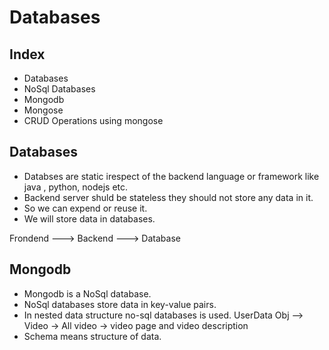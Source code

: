 # Databases 

## Index
- Databases
- NoSql Databases 
- Mongodb 
- Mongose
- CRUD Operations using mongose 

## Databases
- Databses are static irespect of the backend language or framework like java , python, nodejs etc.
- Backend server shuld be stateless they should not store any data in it.
- So we can expend or reuse it.
- We will store data in databases.

Frondend ---> Backend ---> Database

## Mongodb
- Mongodb is a NoSql database.
- NoSql databases store data in key-value pairs.
- In nested data structure no-sql databases is used. UserData Obj --> Video -> All video -> video page and video description
- Schema means structure of data.